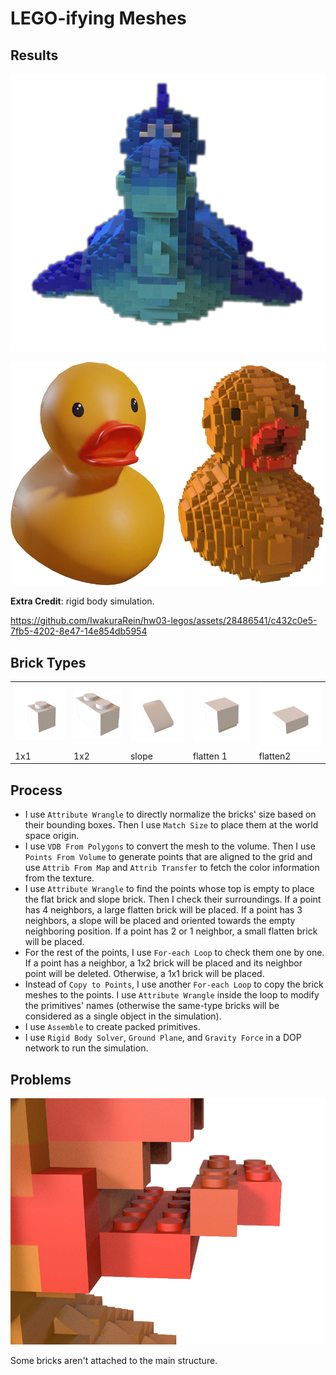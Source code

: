 # LEGO-ifying Meshes

## Results

![](imgs/lego_rubber_toy.png)

![](imgs/lego_ducks.png)

**Extra Credit**: rigid body simulation. 

https://github.com/IwakuraRein/hw03-legos/assets/28486541/c432c0e5-7fb5-4202-8e47-14e854db5954



## Brick Types

|   |   |   |   |   |
|---|---|---|---|---|
| ![](imgs/1x1.png) | ![](imgs/1x2.png) | ![](imgs/slope.png) | ![](imgs/flatten1.png) | ![](imgs/flatten2.png) |
| 1x1 | 1x2 | slope | flatten 1 | flatten2  |

## Process

- I use `Attribute Wrangle` to directly normalize the bricks' size based on their bounding boxes. Then I use `Match Size` to place them at the world space origin.
- I use `VDB From Polygons` to convert the mesh to the volume. Then I use `Points From Volume` to generate points that are aligned to the grid and use `Attrib From Map` and `Attrib Transfer` to fetch the color information from the texture.
- I use `Attribute Wrangle` to find the points whose top is empty to place the flat brick and slope brick. Then I check their surroundings. If a point has 4 neighbors, a large flatten brick will be placed. If a point has 3 neighbors, a slope will be placed and oriented towards the empty neighboring position. If a point has 2 or 1 neighbor, a small flatten brick will be placed.
- For the rest of the points, I use `For-each Loop` to check them one by one. If a point has a neighbor, a 1x2 brick will be placed and its neighbor point will be deleted. Otherwise, a 1x1 brick will be placed.
- Instead of `Copy to Points`, I use another `For-each Loop` to copy the brick meshes to the points. I use `Attribute Wrangle` inside the loop to modify the primitives' names (otherwise the same-type bricks will be considered as a single object in the simulation).
- I use `Assemble` to create packed primitives.
- I use `Rigid Body Solver`, `Ground Plane`, and `Gravity Force` in a DOP network to run the simulation.

## Problems

![](imgs/problem.png)

Some bricks aren't attached to the main structure. 
